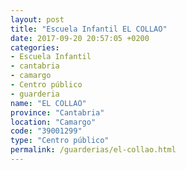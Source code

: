 ```yaml
---
layout: post
title: "Escuela Infantil EL COLLAO"
date: 2017-09-20 20:57:05 +0200
categories:
- Escuela Infantil
- cantabria
- camargo
- Centro público
- guarderia
name: "EL COLLAO"
province: "Cantabria"
location: "Camargo"
code: "39001299"
type: "Centro público"
permalink: /guarderias/el-collao.html
---
```

